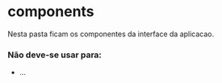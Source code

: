 # components

Nesta pasta ficam os componentes da interface da aplicacao.

### Não deve-se usar para:

- ...
